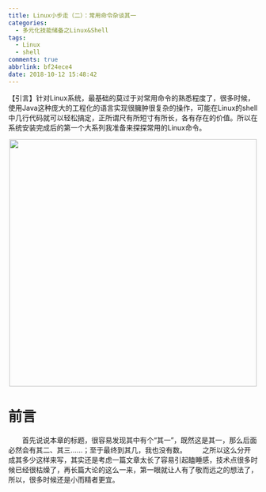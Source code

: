 ```yaml
---
title: Linux小步走（二）：常用命令杂谈其一
categories:
  - 多元化技能储备之Linux&Shell
tags:
  - Linux
  - shell
comments: true
abbrlink: bf24ece4
date: 2018-10-12 15:48:42
---
```

【引言】针对Linux系统，最基础的莫过于对常用命令的熟悉程度了，很多时候，使用Java这种庞大的工程化的语言实现很臃肿很复杂的操作，可能在Linux的shell中几行代码就可以轻松搞定，正所谓尺有所短寸有所长，各有存在的价值。所以在系统安装完成后的第一个大系列我准备来探探常用的Linux命令。
<div align=center><img src="/img/2018/2018-10-20-01.jpg" width="500"/></div>
<!-- more -->

# 前言
&emsp;&emsp;首先说说本章的标题，很容易发现其中有个“其一”，既然这是其一，那么后面必然会有其二、其三......；至于最终到其几，我也没有数。
&emsp;&emsp;之所以这么分开成其多少这样来写，其实还是考虑一篇文章太长了容易引起瞌睡感，技术点很多时候已经很枯燥了，再长篇大论的这么一来，第一眼就让人有了敬而远之的想法了，所以，很多时候还是小而精者更宜。

